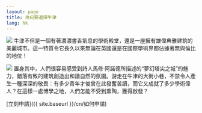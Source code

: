 ```yaml
---
layout: page
title: 為何要選擇牛津
lang: hk
---
```


![](https://dl.dropboxusercontent.com/u/516841/GlobalME/spwhyoxf1.jpg)
牛津不但是一個有著濃濃書香氣息的學術殿堂，還是一座擁有雄偉典雅建筑的美麗城市。這一特質令它長久以來無論在英國還是在國際學術界都佔據著無與倫比的地位！

![](https://dl.dropboxusercontent.com/u/516841/GlobalME/spwhyoxf2.jpg)
置身其中，人們很容易感受到詩人馬修·阿諾德所描述的“夢幻塔尖之城”的魅力，錯落有致的建筑創造出和諧自然的氛圍。游走在牛津的大街小巷，不禁令人產生一種深深的敬畏：有多少青年才俊曾在此發奮苦讀，而它又成就了多少學術偉人？在這樣一處博學之地，人們怎能不受到熏陶，獲得啟發？


[立刻申請]({{ site.baseurl }}/cn/如何申請)
